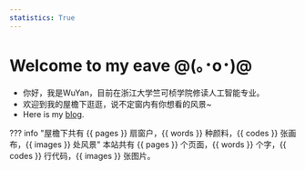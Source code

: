 ```yaml
---
statistics: True
---
```


# Welcome to my eave   @(｡･o･)@

- 你好，我是WuYan，目前在浙江大学竺可桢学院修读人工智能专业。
- 欢迎到我的屋檐下逛逛，说不定窗内有你想看的风景~
- Here is my [blog](http://www.wuy4n.com).

??? info "屋檐下共有 {{ pages }} 扇窗户，{{ words }} 种颜料，{{ codes }} 张画布，{{ images }} 处风景"
    本站共有 {{ pages }} 个页面，{{ words }} 个字，{{ codes }} 行代码，{{ images }} 张图片。